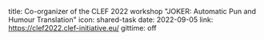 title: Co-organizer of the CLEF 2022 workshop "JOKER: Automatic Pun and Humour Translation"
icon: shared-task
date: 2022-09-05
link: https://clef2022.clef-initiative.eu/
gittime: off
